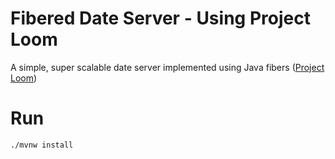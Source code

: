 # Fibered Date Server - Using Project Loom

A simple, super scalable date server implemented using Java fibers ([Project Loom](https://openjdk.java.net/projects/loom/))

# Run

```./mvnw install```
